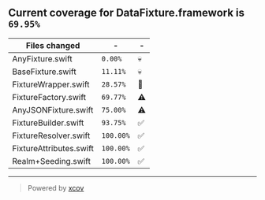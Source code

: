 ## Current coverage for DataFixture.framework is `69.95%`
Files changed | - | - 
--- | --- | ---
AnyFixture.swift | `0.00%` | :skull:
BaseFixture.swift | `11.11%` | :skull:
FixtureWrapper.swift | `28.57%` | :no_entry_sign:
FixtureFactory.swift | `69.77%` | :warning:
AnyJSONFixture.swift | `75.00%` | :warning:
FixtureBuilder.swift | `93.75%` | :white_check_mark:
FixtureResolver.swift | `100.00%` | :white_check_mark:
FixtureAttributes.swift | `100.00%` | :white_check_mark:
Realm+Seeding.swift | `100.00%` | :white_check_mark:

---

> Powered by [xcov](https://github.com/nakiostudio/xcov)
